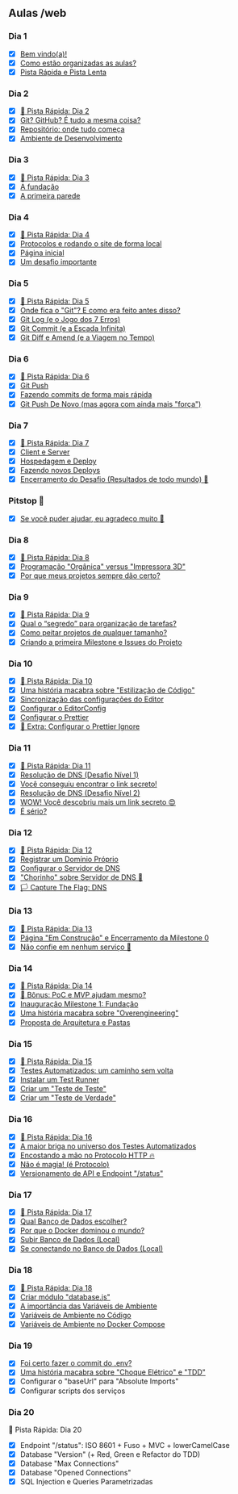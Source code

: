 ## Aulas /web
### Dia 1
- [x] [Bem vindo(a)!](https://curso.dev/web/bem-vindo)
- [x] [Como estão organizadas as aulas?](https://curso.dev/web/como-funciona)
- [x] [Pista Rápida e Pista Lenta](https://curso.dev/web/pista-rapida-pista-lenta)
### Dia 2
- [x] [🚗 Pista Rápida: Dia 2](https://curso.dev/web/pista-rapida-Dia-2)
- [x] [Git? GitHub? É tudo a mesma coisa?](https://curso.dev/web/git-github)
- [x] [Repositório: onde tudo começa](https://curso.dev/web/repositorio)
- [x] [Ambiente de Desenvolvimento](https://curso.dev/web/ambiente-de-desenvolvimento)
### Dia 3
- [x] [🚗 Pista Rápida: Dia 3](https://curso.dev/web/pista-rapida-Dia-3)
- [x] [A fundação](https://curso.dev/web/nvm-e-nodejs)
- [x] [A primeira parede](https://curso.dev/web/nextjs)
### Dia 4
- [x] [🚗 Pista Rápida: Dia 4](https://curso.dev/web/pista-rapida-Dia-4)
- [x] [Protocolos e rodando o site de forma local](https://curso.dev/web/npm-run-dev)
- [x] [Página inicial](https://curso.dev/web/home)
- [x] [Um desafio importante](https://curso.dev/web/home-desafio)
### Dia 5
- [x] [🚗 Pista Rápida: Dia 5](https://curso.dev/web/pista-rapida-Dia-5)
- [x] [Onde fica o "Git"? E como era feito antes disso?](https://curso.dev/web/git-introducao)
- [x] [Git Log (e o Jogo dos 7 Erros)](https://curso.dev/web/git-log)
- [x] [Git Commit (e a Escada Infinita)](https://curso.dev/web/git-commit)
- [x] [Git Diff e Amend (e a Viagem no Tempo)](https://curso.dev/web/git-diff-amend)
### Dia 6
- [x] [🚗 Pista Rápida: Dia 6](https://curso.dev/web/pista-rapida-Dia-6)
- [x] [Git Push](https://curso.dev/web/git-push)
- [x] [Fazendo commits de forma mais rápida](https://curso.dev/web/git-commit-m)
- [x] [Git Push De Novo (mas agora com ainda mais "força")](https://curso.dev/web/git-push-force)
### Dia 7
- [x] [🚗 Pista Rápida: Dia 7](https://curso.dev/web/pista-rapida-Dia-7)
- [x] [Client e Server](https://curso.dev/web/client-server)
- [x] [Hospedagem e Deploy](https://curso.dev/web/hospedagem-e-deploy)
- [x] [Fazendo novos Deploys](https://curso.dev/web/novos-deploys)
- [x] [Encerramento do Desafio (Resultados de todo mundo) 🎉](https://curso.dev/web/desafio-encerramento)
### Pitstop 🏁
- [x] [Se você puder ajudar, eu agradeço muito 🤝](https://curso.dev/web/feedback-inicio)
### Dia 8
- [x] [🚗 Pista Rápida: Dia 8](https://curso.dev/web/pista-rapida-Dia-8)
- [x] [Programação "Orgânica" versus "Impressora 3D"](https://curso.dev/web/organico-vs-impressora-3d)
- [x] [Por que meus projetos sempre dão certo?](https://curso.dev/web/projetos-darem-certo)
### Dia 9
- [x] [🚗 Pista Rápida: Dia 9](https://curso.dev/web/pista-rapida-Dia-9)
- [x] [Qual o “segredo” para organização de tarefas?](https://curso.dev/web/organizacao-de-tarefas)
- [x] [Como peitar projetos de qualquer tamanho?](https://curso.dev/web/projetos-qualquer-tamanho)
- [x] [Criando a primeira Milestone e Issues do Projeto](https://curso.dev/web/github-milestones-issues)
### Dia 10
- [x] [🚗 Pista Rápida: Dia 10](https://curso.dev/web/pista-rapida-Dia-10)
- [x] [Uma história macabra sobre "Estilização de Código"](https://curso.dev/web/code-style-historia)
- [x] [Sincronização das configurações do Editor](https://curso.dev/web/codespaces-settings-sync)
- [x] [Configurar o EditorConfig](https://curso.dev/web/configurar-editorconfig)
- [x] [Configurar o Prettier](https://curso.dev/web/configurar-prettier)
- [x] [🎁 Extra: Configurar o Prettier Ignore](https://curso.dev/web/configurar-prettierignore)
### Dia 11
- [x] [🚗 Pista Rápida: Dia 11](https://curso.dev/web/pista-rapida-Dia-11)
- [x] [Resolução de DNS (Desafio Nível 1)](https://curso.dev/web/resolucao-dns-nivel-1)
- [x] [Você conseguiu encontrar o link secreto!](https://curso.dev/web/resolucao-dns-nivel-2)
- [x] [Resolução de DNS (Desafio Nível 2)](https://curso.dev/web/resolucao-dns-nivel-3)
- [x] [WOW! Você descobriu mais um link secreto 😍](https://curso.dev/web/resolucao-dns-nivel-4)
- [x] [É sério?](https://curso.dev/web/resolucao-dns-nivel-5)
### Dia 12
- [x] [🚗 Pista Rápida: Dia 12](https://curso.dev/web/pista-rapida-Dia-12)
- [x] [Registrar um Domínio Próprio](https://curso.dev/web/registrar-dominio-proprio)
- [x] [Configurar o Servidor de DNS](https://curso.dev/web/configurar-servidor-dns)
- [x] ["Chorinho" sobre Servidor de DNS 💪](https://curso.dev/web/configurar-servidor-dns-chorinho)
- [x] [🏳️ Capture The Flag: DNS](https://curso.dev/web/dns-h4ck3r)
### Dia 13
- [x] [🚗 Pista Rápida: Dia 13](https://curso.dev/web/pista-rapida-Dia-13)
- [x] [Página "Em Construção" e Encerramento da Milestone 0](https://curso.dev/web/milestone-0-encerramento)
- [x] [Não confie em nenhum serviço 🛑](https://curso.dev/web/uptime-dos-servicos)
### Dia 14
- [x] [🚗 Pista Rápida: Dia 14](https://curso.dev/web/pista-rapida-Dia-14)
- [x] [🎁 Bônus: PoC e MVP ajudam mesmo?](https://curso.dev/web/poc-e-mvp)
- [x] [Inauguração Milestone 1: Fundação](https://curso.dev/web/milestone-1-inauguracao)
- [x] [Uma história macabra sobre "Overengineering"](https://curso.dev/web/overengineering-historia)
- [x] [Proposta de Arquitetura e Pastas](https://curso.dev/web/arquitetura-e-pastas)
### Dia 15
- [x] [🚗 Pista Rápida: Dia 15](https://curso.dev/web/pista-rapida-Dia-15)
- [x] [Testes Automatizados: um caminho sem volta](https://curso.dev/web/testes-automatizados-introducao)
- [x] [Instalar um Test Runner](https://curso.dev/web/testes-automatizados-test-runner)
- [x] [Criar um "Teste de Teste"](https://curso.dev/web/testes-automatizados-primeiro-teste)
- [x] [Criar um "Teste de Verdade"](https://curso.dev/web/testes-automatizados-segundo-teste)
### Dia 16
- [x] [🚗 Pista Rápida: Dia 16](https://curso.dev/web/pista-rapida-Dia-16)
- [x] [A maior briga no universo dos Testes Automatizados](https://curso.dev/web/testes-automatizados-briga)
- [x] [Encostando a mão no Protocolo HTTP 🔥](https://curso.dev/web/encostando-no-http)
- [x] [Não é magia! (é Protocolo)](https://curso.dev/web/nao-e-magia)
- [x] [Versionamento de API e Endpoint "/status"](https://curso.dev/web/versionamento-de-api-endpoint-status)
### Dia 17
- [x] [🚗 Pista Rápida: Dia 17](https://curso.dev/web/pista-rapida-Dia-17)
- [x] [Qual Banco de Dados escolher?](https://curso.dev/web/banco-de-dados-qual-escolher)
- [x] [Por que o Docker dominou o mundo?](https://curso.dev/web/docker-dominou-mundo)
- [x] [Subir Banco de Dados (Local)](https://curso.dev/web/banco-de-dados-local-instalando)
- [x] [Se conectando no Banco de Dados (Local)](https://curso.dev/web/banco-de-dados-local-conectando)
### Dia 18
- [x] [🚗 Pista Rápida: Dia 18](https://curso.dev/web/pista-rapida-Dia-18)
- [x] [Criar módulo "database.js"](https://curso.dev/web/criar-modulo-database)
- [x] [A importância das Variáveis de Ambiente](https://curso.dev/web/variaveis-de-ambiente-introducao)
- [x] [Variáveis de Ambiente no Código](https://curso.dev/web/variaveis-de-ambiente-implementando-codigo)
- [x] [Variáveis de Ambiente no Docker Compose](https://curso.dev/web/variaveis-de-ambiente-implementando-docker-compose)
### Dia 19
- [x] [Foi certo fazer o commit do .env?](https://curso.dev/web/commit-dotenv)
- [x] [Uma história macabra sobre "Choque Elétrico" e "TDD"](https://curso.dev/web/choque-eletrico-historia)
- [x] Configurar o "baseUrl" para "Absolute Imports"
- [x] Configurar scripts dos serviços
### Dia 20 
🚗 Pista Rápida: Dia 20
- [x] Endpoint "/status": ISO 8601 + Fuso + MVC + lowerCamelCase
- [x] Database "Version" (+ Red, Green e Refactor do TDD)
- [x] Database "Max Connections"
- [x] Database "Opened Connections"
- [x] SQL Injection e Queries Parametrizadas
